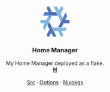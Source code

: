<!-- PROJECT LOGO -->
<br />
<div align="center">
  <a href="https://github.com/Ajlow2000/home-manager">
    <img src="images/nix-snowflake.svg" alt="Logo" width="80" height="80">
  </a>

  <h3 align="center">Home Manager</h3>

  <p align="center">
    My Home Manager deployed as a flake.
    <br />
    <a href="https://github.com/othneildrew/Best-README-Template"><strong>H</strong></a>
    <br />
    <br />
    <a href="https://github.com/nix-community/home-manager">Src</a>
    ·
    <a href="https://nix-community.github.io/home-manager/options.html">Options</a>
    ·
    <a href="https://search.nixos.org/packages">Nixpkgs</a>
  </p>
</div>
